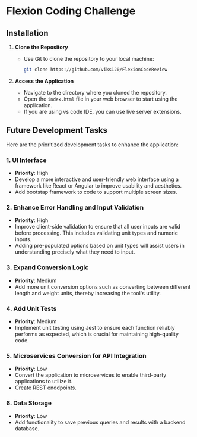 # Flexion Coding Challenge

## Installation

1. **Clone the Repository**
   - Use Git to clone the repository to your local machine:
     ```bash
     git clone https://github.com/viks120/FlexionCodeReview
     ```
   
2. **Access the Application**
   - Navigate to the directory where you cloned the repository.
   - Open the `index.html` file in your web browser to start using the application.
   - If you are using vs code IDE, you can use live server extensions.

## Future Development Tasks

Here are the prioritized development tasks to enhance the application:

### 1. UI Interface
   - **Priority**: High
   - Develop a more interactive and user-friendly web interface using a framework like React or Angular to improve usability and aesthetics. 
   - Add bootstap framework to code to support multiple screen sizes.

### 2. Enhance Error Handling and Input Validation
   - **Priority**: High
   - Improve client-side validation to ensure that all user inputs are valid before processing. This includes validating unit types and numeric inputs.
   - Adding pre-populated options based on unit types will assist users in understanding precisely what they need to input.

### 3. Expand Conversion Logic
   - **Priority**: Medium
   - Add more unit conversion options such as converting between different length and weight units, thereby increasing the tool's utility.

### 4. Add Unit Tests
   - **Priority**: Medium
   - Implement unit testing using Jest to ensure each function reliably performs as expected, which is crucial for maintaining high-quality code.

   
### 5. Microservices Conversion for API Integration
   - **Priority**: Low
   - Convert the application to microservices to enable third-party applications to utilize it.
   - Create REST enddpoints.

### 6. Data Storage
   - **Priority**: Low
   - Add functionality to save previous queries and results with a backend database.
